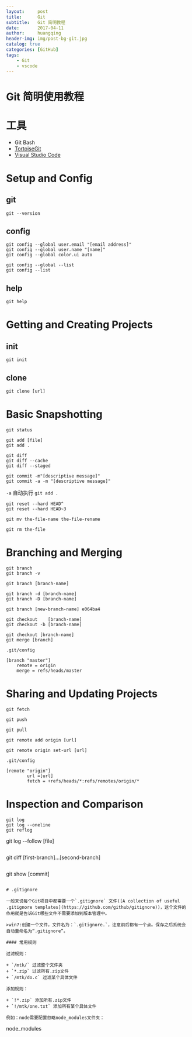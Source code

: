 ```yaml
---
layout:     post
title:      Git
subtitle:   Git 简明教程
date:       2017-04-11
author:     huangqing
header-img: img/post-bg-git.jpg
catalog: true
categories: [GitHub]
tags:
    - Git
    - vscode
---
```




# Git 简明使用教程

# **工具**

+ Git Bash
+ [TortoiseGit](https://tortoisegit.org/)
+ [Visual Studio Code](https://code.visualstudio.com/)

# Setup and Config

## git

```Shell
git --version
```

## config

```Shell
git config --global user.email "[email address]"
git config --global user.name "[name]"
git config --global color.ui auto
```

```Shell
git config --global --list
git config --list
```

## help 

```Shell
git help
```

# Getting and Creating Projects

## init

```Shell
git init
```

## clone

```Shell
git clone [url]
```

# Basic Snapshotting

```Shell
git status
```

```Shell
git add [file]
git add .
```

```Shell
git diff
git diff --cache
git diff --staged
```

```Shell
git commit -m"[descriptive message]"
git commit -a -m "[descriptive message]"
```
`-a` 自动执行 `git add .`

```Shell
git reset --hard HEAD^
git reset --hard HEAD~3
```

```
git mv the-file-name the-file-rename
```

```
git rm the-file
```


# Branching and Merging

```
git branch
git branch -v
```

```
git branch [branch-name]
```

```
git branch -d [branch-name]
git branch -D [branch-name]
```

```
git branch [new-branch-name] e064ba4
```

```
git checkout    [branch-name]
git checkout -b [branch-name]
```

```
git checkout [branch-name]
git merge [branch]
```

`.git/config`

```
[branch "master"]
	remote = origin
	merge = refs/heads/master
```

# Sharing and Updating Projects

```
git fetch
```

```
git push
```

```
git pull
```

```
git remote add origin [url]
```

```
git remote origin set-url [url]
```

`.git/config`
```Shell
[remote "origin"]
        url =[url]
        fetch = +refs/heads/*:refs/remotes/origin/*
```

# Inspection and Comparison

```
git log
git log --oneline
git reflog

```
git log --follow [file]
```

```
git diff [first-branch]...[second-branch]
```

```
git show [commit]
```

# .gitignore

一般来说每个Git项目中都需要一个`.gitignore` 文件([A collection of useful .gitignore templates](https://github.com/github/gitignore))，这个文件的作用就是告诉Git哪些文件不需要添加到版本管理中。

>win7:创建一个文件，文件名为：`.gitignore.`，注意前后都有一个点。保存之后系统会自动重命名为“.gitignore”。

#### 常用规则

过滤规则：

+ `/mtk/` 过滤整个文件夹
+ `*.zip` 过滤所有.zip文件
+ `/mtk/do.c` 过滤某个具体文件

添加规则：

+ `!*.zip` 添加所有.zip文件
+ `!/mtk/one.txt` 添加所有某个具体文件

例如：node需要配置忽略node_modules文件夹：

```
node_modules
```